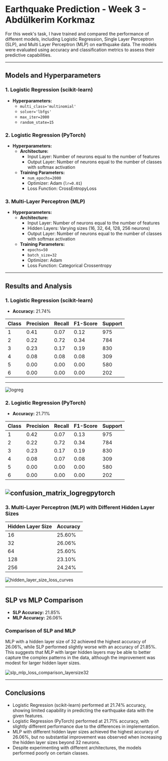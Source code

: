 # Earthquake Prediction - Week 3 - Abdülkerim Korkmaz

For this week's task, I have trained and compared the performance of different models, including Logistic Regression, Single Layer Perceptron (SLP), and Multi Layer Perceptron (MLP) on earthquake data. The models were evaluated using accuracy and classification metrics to assess their predictive capabilities.

---

## **Models and Hyperparameters**

### **1. Logistic Regression (scikit-learn)**
- **Hyperparameters:**
  - `multi_class='multinomial'`
  - `solver='lbfgs'`
  - `max_iter=2000`
  - `random_state=15`

### **2. Logistic Regression (PyTorch)**
- **Hyperparameters:**
  - **Architecture:**
    - Input Layer: Number of neurons equal to the number of features
    - Output Layer: Number of neurons equal to the number of classes with softmax activation
  - **Training Parameters:**
    - `num_epochs=2000`
    - Optimizer: Adam (`lr=0.01`)
    - Loss Function: CrossEntropyLoss

### **3. Multi-Layer Perceptron (MLP)**
- **Hyperparameters:**
  - **Architecture:**
    - Input Layer: Number of neurons equal to the number of features
    - Hidden Layers: Varying sizes (16, 32, 64, 128, 256 neurons)
    - Output Layer: Number of neurons equal to the number of classes with softmax activation
  - **Training Parameters:**
    - `epochs=50`
    - `batch_size=32`
    - Optimizer: Adam
    - Loss Function: Categorical Crossentropy

---

## **Results and Analysis**

### **1. Logistic Regression (scikit-learn)**
- **Accuracy:** 21.74%

| **Class** | **Precision** | **Recall** | **F1-Score** | **Support** |
|-----------|---------------|------------|--------------|-------------|
| 1         | 0.41          | 0.07       | 0.12         | 975         |
| 2         | 0.22          | 0.72       | 0.34         | 784         |
| 3         | 0.23          | 0.17       | 0.19         | 830         |
| 4         | 0.08          | 0.08       | 0.08         | 309         |
| 5         | 0.00          | 0.00       | 0.00         | 580         |
| 6         | 0.00          | 0.00       | 0.00         | 202         |

---
![logreg](https://github.com/user-attachments/assets/b8d701e6-1c09-48e9-bb43-846c7cafaac2)

### **2. Logistic Regression (PyTorch)**
- **Accuracy:** 21.71%

| **Class** | **Precision** | **Recall** | **F1-Score** | **Support** |
|-----------|---------------|------------|--------------|-------------|
| 1         | 0.42          | 0.07       | 0.13         | 975         |
| 2         | 0.22          | 0.72       | 0.34         | 784         |
| 3         | 0.23          | 0.17       | 0.19         | 830         |
| 4         | 0.08          | 0.07       | 0.08         | 309         |
| 5         | 0.00          | 0.00       | 0.00         | 580         |
| 6         | 0.00          | 0.00       | 0.00         | 202         |
![confusion_matrix_logregpytorch](https://github.com/user-attachments/assets/c8dfdc0a-2ae9-4575-8052-083dc6fcac9b)
---

### **3. Multi-Layer Perceptron (MLP) with Different Hidden Layer Sizes**
| **Hidden Layer Size** | **Accuracy** |
|-----------------------|--------------|
| 16                    | 25.60%       |
| 32                    | 26.06%       |
| 64                    | 25.60%       |
| 128                   | 23.10%       |
| 256                   | 24.24%       |

![hidden_layer_size_loss_curves](https://github.com/user-attachments/assets/5ba91929-7781-4913-8826-6f9c4faa2a82)

---

## **SLP vs MLP Comparison**

- **SLP Accuracy:** 21.85%
- **MLP Accuracy:** 26.06%

### **Comparison of SLP and MLP**
MLP with a hidden layer size of 32 achieved the highest accuracy of 26.06%, while SLP performed slightly worse with an accuracy of 21.85%. This suggests that MLP with larger hidden layers may be able to better capture the complex patterns in the data, although the improvement was modest for larger hidden layer sizes.

![slp_mlp_loss_comparison_layersize32](https://github.com/user-attachments/assets/aecfa9f4-0f7f-49a1-ac43-f36a543a4633)

---

## **Conclusions**
- Logistic Regression (scikit-learn) performed at 21.74% accuracy, showing limited capability in predicting the earthquake data with the given features.
- Logistic Regression (PyTorch) performed at 21.71% accuracy, with slightly different performance due to the differences in implementation.
- MLP with different hidden layer sizes achieved the highest accuracy of 26.06%, but no substantial improvement was observed when increasing the hidden layer sizes beyond 32 neurons.
- Despite experimenting with different architectures, the models performed poorly on certain classes.

